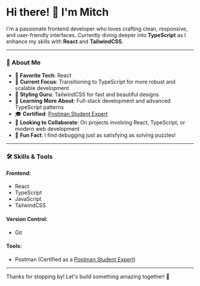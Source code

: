 # Hi there! 👋 I'm Mitch  

I'm a passionate frontend developer who loves crafting clean, responsive, and user-friendly interfaces. Currently diving deeper into **TypeScript** as I enhance my skills with **React** and **TailwindCSS**.

---

### 🚀 About Me  
- 🖤 **Favorite Tech**: React  
- 🎯 **Current Focus**: Transitioning to TypeScript for more robust and scalable development  
- 🎨 **Styling Guru**: TailwindCSS for fast and beautiful designs  
- 🌱 **Learning More About**: Full-stack development and advanced TypeScript patterns  
- 🎓 **Certified**: [Postman Student Expert](https://api.badgr.io/public/assertions/BGYwQwo-T7CKf3DWcEGQmQ?identity__email=mitcheltembo51%40gmail.com)  
- 🤝 **Looking to Collaborate**: On projects involving React, TypeScript, or modern web development  
- 🎉 **Fun Fact**: I find debugging just as satisfying as solving puzzles!  

---

### 🛠️ Skills & Tools  

#### Frontend:
- React  
- TypeScript  
- JavaScript  
- TailwindCSS  

#### Version Control:
- Git  

#### Tools:
- Postman (Certified as a [Postman Student Expert](https://api.badgr.io/public/assertions/BGYwQwo-T7CKf3DWcEGQmQ?identity__email=mitcheltembo51%40gmail.com))  

---

Thanks for stopping by! Let's build something amazing together! 🚀
